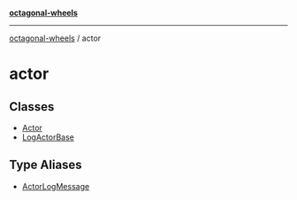 [**octagonal-wheels**](../../../README.md)

***

[octagonal-wheels](../../../globals.md) / actor

# actor

## Classes

- [Actor](classes/Actor.md)
- [LogActorBase](classes/LogActorBase.md)

## Type Aliases

- [ActorLogMessage](type-aliases/ActorLogMessage.md)
